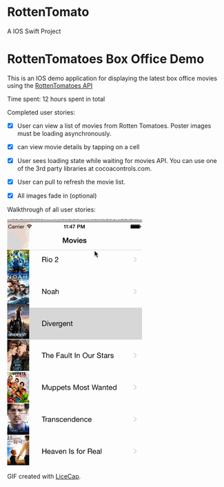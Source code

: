 RottenTomato
============

A IOS Swift Project

# RottenTomatoes Box Office Demo


This is an IOS demo application for displaying the latest box office movies using the [RottenTomatoes API](http://www.rottentomatoes.com/)

Time spent: 12 hours spent in total

Completed user stories:

* [x] User can view a list of movies from Rotten Tomatoes. Poster images must be loading asynchronously.
* [x]  can view movie details by tapping on a cell
* [x] User sees loading state while waiting for movies API. You can use one of the 3rd party libraries at cocoacontrols.com.
* [x] User can pull to refresh the movie list.
* [x] All images fade in (optional)
 

Walkthrough of all user stories:

![Video Walkthrough](anim_rotten_tomatoes.gif)

GIF created with [LiceCap](http://www.cockos.com/licecap/).
